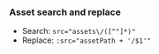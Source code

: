 ### Asset search and replace
- Search: `src="assets\/([^"]*)"`
- Replace: `:src="assetPath + '/$1'"`
